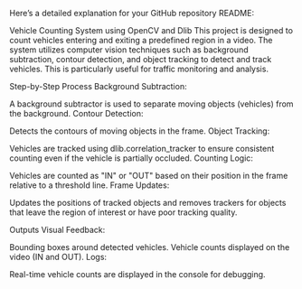 Here’s a detailed explanation for your GitHub repository README:

Vehicle Counting System using OpenCV and Dlib
This project is designed to count vehicles entering and exiting a predefined region in a video. The system utilizes computer vision techniques such as background subtraction, contour detection, and object tracking to detect and track vehicles. This is particularly useful for traffic monitoring and analysis.

Step-by-Step Process
Background Subtraction:

A background subtractor is used to separate moving objects (vehicles) from the background.
Contour Detection:

Detects the contours of moving objects in the frame.
Object Tracking:

Vehicles are tracked using dlib.correlation_tracker to ensure consistent counting even if the vehicle is partially occluded.
Counting Logic:

Vehicles are counted as "IN" or "OUT" based on their position in the frame relative to a threshold line.
Frame Updates:

Updates the positions of tracked objects and removes trackers for objects that leave the region of interest or have poor tracking quality.

Outputs
Visual Feedback:

Bounding boxes around detected vehicles.
Vehicle counts displayed on the video (IN and OUT).
Logs:

Real-time vehicle counts are displayed in the console for debugging.
